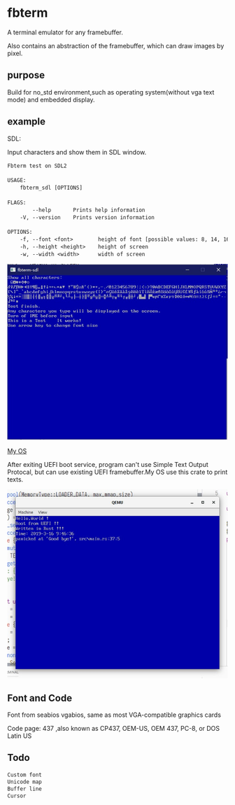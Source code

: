 # fbterm

A terminal emulator for any framebuffer.

Also contains an abstraction of the framebuffer, which can draw images by pixel.

## purpose

Build for no_std environment,such as operating system(without vga text mode) and embedded display.

## example

SDL:

Input characters and show them in SDL window.

```txt
Fbterm test on SDL2

USAGE:
    fbterm_sdl [OPTIONS]

FLAGS:
        --help       Prints help information
    -V, --version    Prints version information

OPTIONS:
    -f, --font <font>        height of font [possible values: 8, 14, 16]
    -h, --height <height>    height of screen
    -w, --width <width>      width of screen
```

![sdl2](./doc/sdl2.jpg)

[My OS](https://github.com/12101111/os)

After exiting UEFI boot service, program can't use Simple Text Output Protocal, but can use existing UEFI framebuffer.My OS use this crate to print texts.

![uefi](./doc/uefi.jpg)

## Font and Code

Font from seabios vgabios, same as most VGA-compatible graphics cards

Code page: 437 ,also known as CP437, OEM-US, OEM 437, PC-8, or DOS Latin US

## Todo

    Custom font
    Unicode map
    Buffer line
    Cursor
